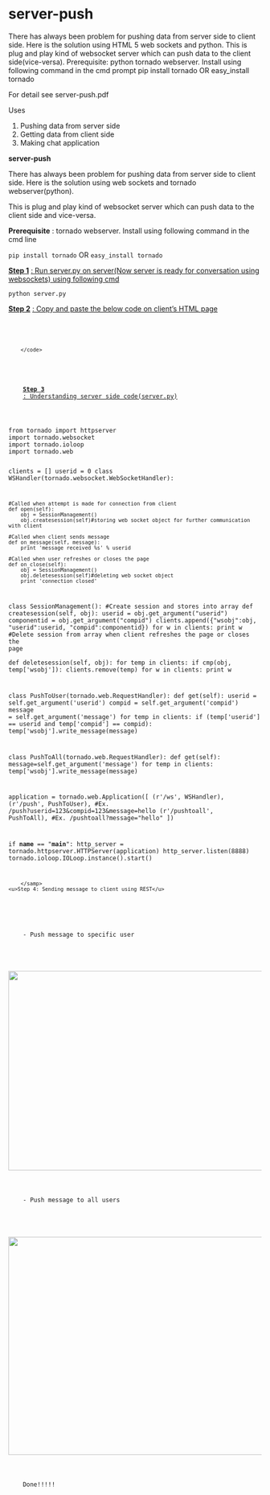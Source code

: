 server-push
===========
There has always been problem for pushing data from server side to client side. Here is the solution using HTML 5 web sockets and python.
This is plug and play kind of websocket server which can push data to the client side(vice-versa).
Prerequisite: python tornado webserver. Install using following command in the cmd prompt
pip install tornado OR easy_install tornado

For detail see server-push.pdf

Uses
1. Pushing data from server side
2. Getting data from client side
3. Making chat application

<p>
    <strong>server-push</strong>
</p>
<p>
    There has always been problem for pushing data from server side to client side. Here is the solution using web sockets and tornado webserver(python).
</p>
<p>
    This is plug and play kind of websocket server which can push data to the client side and vice-versa.
</p>
<p>
    <strong>Prerequisite</strong>
    : tornado webserver. Install using following command in the cmd line
</p>
<div>
    <p>
        <code>pip install tornado</code>
        OR <code>easy_install tornado</code>
    </p>
</div>
<p>
    <strong><u>Step 1</u></strong>
    <u>: Run server.py on server(Now server is ready for conversation using websockets) using following cmd</u>
</p>
<div>
    <p>
        <code>python server.py</code>
    </p>
</div>
<p>
    <strong><u>Step 2</u></strong>
    <u>: Copy and paste the below code on client’s HTML page</u>
</p>
<div>
<code>
<script>
    $(document).ready(function () {

        var ws;
        var host = '192.168.1.1'; //server IP
        var port = '8888'; //server port
        var uri = 'ws'; //websocket uri
        ws = new WebSocket("ws://" + host + ":" + port + uri); //create web socket object

        //Called when connection is established with server
        ws.onopen = function (evt) {
            alert("Connection open");
        };

        //Called when message is sent from server
        ws.onmessage = function (evt) {
            alert("message received: " + evt.data)
        };

        //Called when connection is closed from server
        ws.onclose = function (evt) {
            alert("Connection close");
        };
    });
</script>

		</code>
</div>
<p>
    <strong><u>Step 3</u></strong>
    <u>: Understanding server side code(server.py)</u>
</p>
<div>
    <samp>
from tornado import httpserver
import tornado.websocket
import tornado.ioloop
import tornado.web

clients = []
userid = 0
class WSHandler(tornado.websocket.WebSocketHandler):
    
    #Called when attempt is made for connection from client
    def open(self):
        obj = SessionManagement()
        obj.createsession(self)#storing web socket object for further communication with client
     
    #Called when client sends message  
    def on_message(self, message):
        print 'message received %s' % userid
 
    #Called when user refreshes or closes the page
    def on_close(self):
        obj = SessionManagement()
        obj.deletesession(self)#deleting web socket object
        print 'connection closed'


class SessionManagement():
    #Create session and stores into array
    def createsession(self, obj):
        userid = obj.get_argument("userid")
        componentid = obj.get_argument("compid")
        clients.append({"wsobj":obj, "userid":userid, "compid":componentid})
        for w in clients:
            print w
    #Delete session from array when client refreshes the page or closes the page    
    def deletesession(self, obj):
        for temp in clients:
            if cmp(obj, temp['wsobj']):
                clients.remove(temp)
        for w in clients:
            print w
            
class PushToUser(tornado.web.RequestHandler):
    def get(self):
        userid = self.get_argument('userid')
        compid = self.get_argument('compid')
        message = self.get_argument('message')
        for temp in clients:
            if (temp['userid'] == userid and temp['compid'] == compid):
                temp['wsobj'].write_message(message) 
                
class PushToAll(tornado.web.RequestHandler):
    def get(self):
        message=self.get_argument('message')
        for temp in clients:
            temp['wsobj'].write_message(message)
                 
application = tornado.web.Application([
    (r'/ws', WSHandler),
    (r'/push', PushToUser), #Ex. /push?userid=123&compid=123&message=hello
    (r'/pushtoall', PushToAll), #Ex. /pushtoall?message="hello"
])
 
if __name__ == "__main__":
    http_server = tornado.httpserver.HTTPServer(application)
    http_server.listen(8888)
    tornado.ioloop.IOLoop.instance().start()

		</samp>
    <u>Step 4: Sending message to client using REST</u>
</p>
<p>
    - Push message to specific user
</p>
<p>
    <img src="file:///C:\Users\Zahid\AppData\Local\Temp\msohtmlclip1\01\clip_image002.jpg" height="397" width="813"/>
</p>
<p>
    - Push message to all users
</p>
<p>
    <img src="file:///C:\Users\Zahid\AppData\Local\Temp\msohtmlclip1\01\clip_image004.jpg" height="434" width="841"/>
</p>
<p>
    Done!!!!!
</p>
